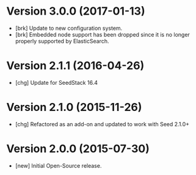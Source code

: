 # Version 3.0.0 (2017-01-13)

* [brk] Update to new configuration system.
* [brk] Embedded node support has been dropped since it is no longer properly supported by ElasticSearch.

# Version 2.1.1 (2016-04-26)

* [chg] Update for SeedStack 16.4

# Version 2.1.0 (2015-11-26)

* [chg] Refactored as an add-on and updated to work with Seed 2.1.0+

# Version 2.0.0 (2015-07-30)

* [new] Initial Open-Source release.
